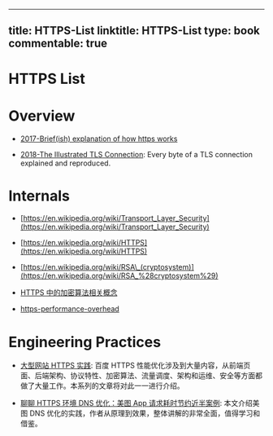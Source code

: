 
---
title: HTTPS-List
linktitle: HTTPS-List
type: book
commentable: true
---

# HTTPS List

# Overview

- [2017-Brief(ish) explanation of how https works](https://dev.to/ruidfigueiredo/briefish-explanation-of-how-https-works)

- [2018-The Illustrated TLS Connection](https://tls.ulfheim.net): Every byte of a TLS connection explained and reproduced.

# Internals

- [https://en.wikipedia.org/wiki/Transport_Layer_Security](https://en.wikipedia.org/wiki/Transport_Layer_Security)

- [https://en.wikipedia.org/wiki/HTTPS](https://en.wikipedia.org/wiki/HTTPS)

- [https://en.wikipedia.org/wiki/RSA\_(cryptosystem)](https://en.wikipedia.org/wiki/RSA_%28cryptosystem%29)

- [HTTPS 中的加密算法相关概念](http://foofish.net/https-symmetric.html)

- [https-performance-overhead](https://www.keycdn.com/blog/https-performance-overhead/)

# Engineering Practices

- [大型网站 HTTPS 实践](https://mp.weixin.qq.com/s/bdLtUPDykAMCb_TR0nOdpw): 百度 HTTPS 性能优化涉及到大量内容，从前端页面、后端架构、协议特性、加密算法、流量调度、架构和运维、安全等方面都做了大量工作。本系列的文章将对此一一进行介绍。

- [聊聊 HTTPS 环境 DNS 优化：美图 App 请求耗时节约近半案例](https://mp.weixin.qq.com/s/-6A3101iUkYF0lULaebH-g): 本文介绍美图 DNS 优化的实践，作者从原理到效果，整体讲解的非常全面，值得学习和借鉴。

    